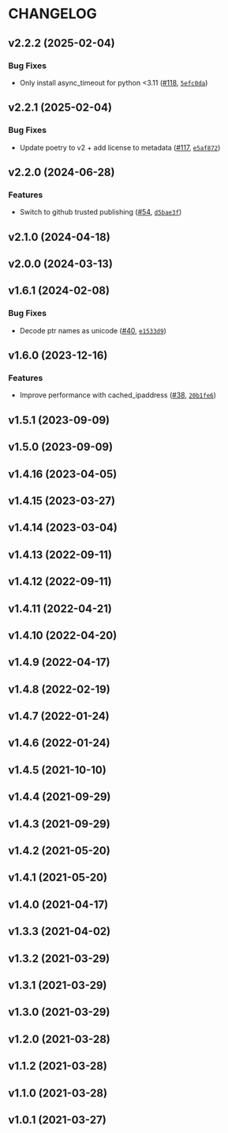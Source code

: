 # CHANGELOG


## v2.2.2 (2025-02-04)

### Bug Fixes

- Only install async_timeout for python <3.11
  ([#118](https://github.com/bdraco/aiodiscover/pull/118),
  [`5efc0da`](https://github.com/bdraco/aiodiscover/commit/5efc0da431be00bc5657021675b28a615d04c77c))


## v2.2.1 (2025-02-04)

### Bug Fixes

- Update poetry to v2 + add license to metadata
  ([#117](https://github.com/bdraco/aiodiscover/pull/117),
  [`e5af872`](https://github.com/bdraco/aiodiscover/commit/e5af8724186e9a30a4f373a6b1ec4fe7a4277a6d))


## v2.2.0 (2024-06-28)

### Features

- Switch to github trusted publishing ([#54](https://github.com/bdraco/aiodiscover/pull/54),
  [`d5bae3f`](https://github.com/bdraco/aiodiscover/commit/d5bae3f0fefb3f30aa9d63c79d19fdc96d116eff))


## v2.1.0 (2024-04-18)


## v2.0.0 (2024-03-13)


## v1.6.1 (2024-02-08)

### Bug Fixes

- Decode ptr names as unicode ([#40](https://github.com/bdraco/aiodiscover/pull/40),
  [`e1533d9`](https://github.com/bdraco/aiodiscover/commit/e1533d9979d96b7180d9979992afa9485a50f18d))


## v1.6.0 (2023-12-16)

### Features

- Improve performance with cached_ipaddress ([#38](https://github.com/bdraco/aiodiscover/pull/38),
  [`20b1fe6`](https://github.com/bdraco/aiodiscover/commit/20b1fe6b92359a7439c0f92d400c4b9be8c178f3))


## v1.5.1 (2023-09-09)


## v1.5.0 (2023-09-09)


## v1.4.16 (2023-04-05)


## v1.4.15 (2023-03-27)


## v1.4.14 (2023-03-04)


## v1.4.13 (2022-09-11)


## v1.4.12 (2022-09-11)


## v1.4.11 (2022-04-21)


## v1.4.10 (2022-04-20)


## v1.4.9 (2022-04-17)


## v1.4.8 (2022-02-19)


## v1.4.7 (2022-01-24)


## v1.4.6 (2022-01-24)


## v1.4.5 (2021-10-10)


## v1.4.4 (2021-09-29)


## v1.4.3 (2021-09-29)


## v1.4.2 (2021-05-20)


## v1.4.1 (2021-05-20)


## v1.4.0 (2021-04-17)


## v1.3.3 (2021-04-02)


## v1.3.2 (2021-03-29)


## v1.3.1 (2021-03-29)


## v1.3.0 (2021-03-29)


## v1.2.0 (2021-03-28)


## v1.1.2 (2021-03-28)


## v1.1.0 (2021-03-28)


## v1.0.1 (2021-03-27)
